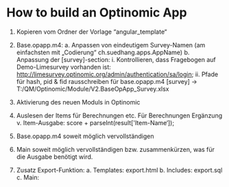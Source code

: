 # How to build an Optinomic App


1.	Kopieren vom Ordner der Vorlage “angular_template“

2.	Base.opapp.m4:
a.	Anpassen von eindeutigem Survey-Namen (am einfachsten mit „Codierung“ ch.suedhang.apps.AppName)
b.	Anpassung der [survey]-section:
i.	Kontrollieren, dass Fragebogen auf Demo-Limesurvey vorhanden ist:
http://limesurvey.optinomic.org/admin/authentication/sa/login; 
ii.	Pfade für hash, pid & fid rausschreiben für base.opapp.m4 [survey] → T:/QM/Optinomic/Module/V2.BaseOpApp_Survey.xlsx
3.	Aktivierung des neuen Moduls in Optinomic
4.	Auslesen der Items für Berechnungen etc.
Für Berechnungen Ergänzung v. Item-Ausgabe: score + parseInt(result['Item-Name‘]);
5.	Base.opapp.m4 soweit möglich vervollständigen
6.	Main soweit möglich vervollständigen bzw. zusammenkürzen, was für die Ausgabe benötigt wird.
7.	Zusatz Export-Funktion:
a.	Templates: export.html
b.	Includes: export.sql
c.	Main:



